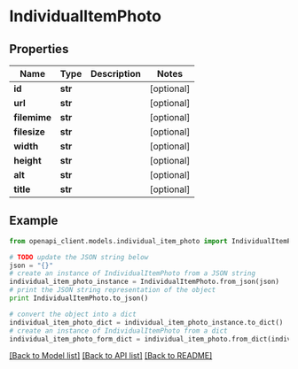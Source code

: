 # IndividualItemPhoto


## Properties

Name | Type | Description | Notes
------------ | ------------- | ------------- | -------------
**id** | **str** |  | [optional] 
**url** | **str** |  | [optional] 
**filemime** | **str** |  | [optional] 
**filesize** | **str** |  | [optional] 
**width** | **str** |  | [optional] 
**height** | **str** |  | [optional] 
**alt** | **str** |  | [optional] 
**title** | **str** |  | [optional] 

## Example

```python
from openapi_client.models.individual_item_photo import IndividualItemPhoto

# TODO update the JSON string below
json = "{}"
# create an instance of IndividualItemPhoto from a JSON string
individual_item_photo_instance = IndividualItemPhoto.from_json(json)
# print the JSON string representation of the object
print IndividualItemPhoto.to_json()

# convert the object into a dict
individual_item_photo_dict = individual_item_photo_instance.to_dict()
# create an instance of IndividualItemPhoto from a dict
individual_item_photo_form_dict = individual_item_photo.from_dict(individual_item_photo_dict)
```
[[Back to Model list]](../README.md#documentation-for-models) [[Back to API list]](../README.md#documentation-for-api-endpoints) [[Back to README]](../README.md)


